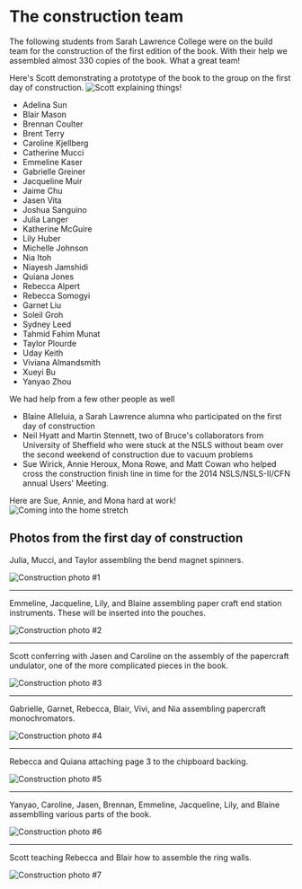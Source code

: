 
The construction team
=====================

The following students from Sarah Lawrence College were on the build
team for the construction of the first edition of the book.  With their
help we assembled almost 330 copies of the book.  What a great team!

Here's Scott demonstrating a prototype of the book to the group on the first day of construction.
![Scott explaining things!](images/scott_explaining.jpg)

 * Adelina Sun 
 * Blair Mason
 * Brennan Coulter
 * Brent Terry
 * Caroline Kjellberg 
 * Catherine Mucci
 * Emmeline Kaser
 * Gabrielle Greiner
 * Jacqueline Muir
 * Jaime Chu 
 * Jasen Vita
 * Joshua Sanguino 
 * Julia Langer
 * Katherine McGuire
 * Lily Huber 
 * Michelle Johnson
 * Nia Itoh
 * Niayesh Jamshidi
 * Quiana Jones 
 * Rebecca Alpert
 * Rebecca Somogyi 
 * Garnet Liu
 * Soleil Groh
 * Sydney Leed
 * Tahmid Fahim Munat 
 * Taylor Plourde
 * Uday Keith
 * Viviana Almandsmith
 * Xueyi Bu 
 * Yanyao Zhou

We had help from a few other people as well

 * Blaine Alleluia, a Sarah Lawrence alumna who participated on the
   first day of construction
 * Neil Hyatt and Martin Stennett, two of Bruce's collaborators from
   University of Sheffield who were stuck at the NSLS without beam 
   over the second weekend of construction due to vacuum problems
 * Sue Wirick, Annie Heroux, Mona Rowe, and Matt Cowan who helped
   cross the construction finish line in time for the 2014
   NSLS/NSLS-II/CFN annual Users' Meeting.
   
   
Here are Sue, Annie, and Mona hard at work!
![Coming into the home stretch](images/home_stretch.jpg)

## Photos from the first day of construction

Julia, Mucci, and Taylor assembling the bend magnet spinners.

![Construction photo #1](images/construction01.jpg)

----

Emmeline, Jacqueline, Lily, and Blaine assembling paper craft end station instruments.  These will be inserted into the pouches.

![Construction photo #2](images/construction02.jpg)

----

Scott conferring with Jasen and Caroline on the assembly of the papercraft undulator, one of the more complicated pieces in the book.

![Construction photo #3](images/construction03.jpg)

----

Gabrielle, Garnet, Rebecca, Blair, Vivi, and Nia assembling papercraft monochromators.

![Construction photo #4](images/construction04.jpg)

----

Rebecca and Quiana attaching page 3 to the chipboard backing.

![Construction photo #5](images/construction05.jpg)

----

Yanyao, Caroline, Jasen, Brennan, Emmeline, Jacqueline, Lily, and Blaine assemblling various parts of the book.

![Construction photo #6](images/construction06.jpg)

----

Scott teaching Rebecca and Blair how to assemble the ring walls.

![Construction photo #7](images/construction07.jpg)

